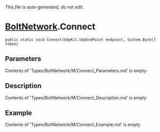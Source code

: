 *This file is auto-generated, do not edit.*

# [BoltNetwork](Types/BoltNetwork.md).Connect
`public static void Connect(UdpKit.UdpEndPoint endpoint, System.Byte[] token)`
## Parameters
Contents of 'Types/BoltNetwork/M/Connect_Parameters.md' is empty
## Description
Contents of 'Types/BoltNetwork/M/Connect_Description.md' is empty
## Example
Contents of 'Types/BoltNetwork/M/Connect_Example.md' is empty
